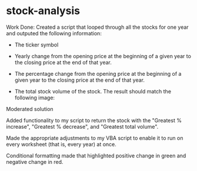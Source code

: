 # stock-analysis
Work Done:
Created a script that looped through all the stocks for one year and outputed the following information:

- The ticker symbol

- Yearly change from the opening price at the beginning of a given year to the closing price at the end of that year.

- The percentage change from the opening price at the beginning of a given year to the closing price at the end of that year.

- The total stock volume of the stock. The result should match the following image:

Moderated solution

Added functionality to my script to return the stock with the "Greatest % increase", "Greatest % decrease", and "Greatest total volume".


Made the appropriate adjustments to my VBA script to enable it to run on every worksheet (that is, every year) at once.

Conditional formatting made that  highlighted positive change in green and negative change in red.

